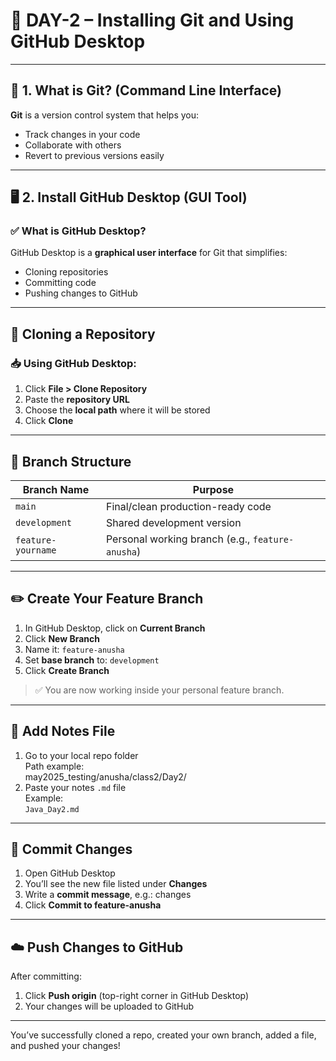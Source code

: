 # 📅 DAY-2 – Installing Git and Using GitHub Desktop

---

## 🔧 1. What is Git? (Command Line Interface)

**Git** is a version control system that helps you:
- Track changes in your code
- Collaborate with others
- Revert to previous versions easily

---

## 🖥️ 2. Install GitHub Desktop (GUI Tool)

### ✅ What is GitHub Desktop?

GitHub Desktop is a **graphical user interface** for Git that simplifies:
- Cloning repositories
- Committing code
- Pushing changes to GitHub

---

## 🔁 Cloning a Repository

### 📥 Using GitHub Desktop:

1. Click **File > Clone Repository**
2. Paste the **repository URL**
3. Choose the **local path** where it will be stored
4. Click **Clone**

---

## 🌿 Branch Structure

| Branch Name        | Purpose                          |
|--------------------|----------------------------------|
| `main`             | Final/clean production-ready code|
| `development`      | Shared development version       |
| `feature-yourname` | Personal working branch (e.g., `feature-anusha`) |

---

## ✏️ Create Your Feature Branch

1. In GitHub Desktop, click on **Current Branch**
2. Click **New Branch**
3. Name it: `feature-anusha`
4. Set **base branch** to: `development`
5. Click **Create Branch**

> ✅ You are now working inside your personal feature branch.

---

## 📝 Add Notes File

1. Go to your local repo folder  
   Path example:  
may2025_testing/anusha/class2/Day2/
2. Paste your notes `.md` file  
Example:  
`Java_Day2.md`

---

## 💬 Commit Changes

1. Open GitHub Desktop  
2. You’ll see the new file listed under **Changes**
3. Write a **commit message**, e.g.: changes
4. Click **Commit to feature-anusha**

---

## ☁️ Push Changes to GitHub

After committing:

1. Click **Push origin** (top-right corner in GitHub Desktop)
2. Your changes will be uploaded to GitHub

---

 You’ve successfully cloned a repo, created your own branch, added a file, and pushed your changes!

